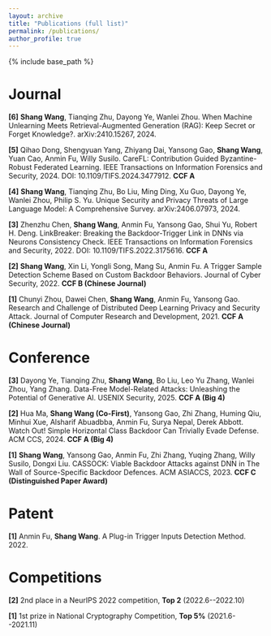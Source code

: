 ```yaml
---
layout: archive
title: "Publications (full list)"
permalink: /publications/
author_profile: true
---
```



{% include base_path %}

Journal
======
**[6]** **Shang Wang**, Tianqing Zhu, Dayong Ye, Wanlei Zhou. When Machine Unlearning Meets Retrieval-Augmented Generation (RAG): Keep Secret or Forget Knowledge?. arXiv:2410.15267, 2024.

**[5]** Qihao Dong, Shengyuan Yang, Zhiyang Dai, Yansong Gao, **Shang Wang**, Yuan Cao, Anmin Fu, Willy Susilo. CareFL: Contribution Guided Byzantine-Robust Federated Learning. IEEE Transactions on Information Forensics and Security, 2024. DOI: 10.1109/TIFS.2024.3477912. **CCF A**

**[4]** **Shang Wang**, Tianqing Zhu, Bo Liu, Ming Ding, Xu Guo, Dayong Ye, Wanlei Zhou, Philip S. Yu. Unique Security and Privacy Threats of Large Language Model: A Comprehensive Survey. arXiv:2406.07973, 2024.

**[3]** Zhenzhu Chen, **Shang Wang**, Anmin Fu, Yansong Gao, Shui Yu, Robert H. Deng. LinkBreaker: Breaking the Backdoor-Trigger Link in DNNs via Neurons Consistency Check. IEEE Transactions on Information Forensics and Security, 2022. DOI: 10.1109/TIFS.2022.3175616. **CCF A**

**[2]** **Shang Wang**, Xin Li, Yongli Song, Mang Su, Anmin Fu. A Trigger Sample Detection Scheme Based on Custom Backdoor Behaviors. Journal of Cyber Security, 2022. **CCF B (Chinese Journal)**

**[1]** Chunyi Zhou, Dawei Chen, **Shang Wang**, Anmin Fu, Yansong Gao. Research and Challenge of Distributed Deep Learning Privacy and Security Attack. Journal of Computer Research and Development, 2021. **CCF A (Chinese Journal)**

Conference
======
**[3]** Dayong Ye, Tianqing Zhu, **Shang Wang**, Bo Liu, Leo Yu Zhang, Wanlei Zhou, Yang Zhang. Data-Free Model-Related Attacks: Unleashing the Potential of Generative AI. USENIX Security, 2025. **CCF A (Big 4)**

**[2]** Hua Ma, **Shang Wang (Co-First)**, Yansong Gao, Zhi Zhang, Huming Qiu, Minhui Xue, Alsharif Abuadbba, Anmin Fu, Surya Nepal, Derek Abbott. Watch Out! Simple Horizontal Class Backdoor Can Trivially Evade Defense. ACM CCS, 2024. **CCF A (Big 4)**

**[1]** **Shang Wang**, Yansong Gao, Anmin Fu, Zhi Zhang, Yuqing Zhang, Willy Susilo, Dongxi Liu. CASSOCK: Viable Backdoor Attacks against DNN in The Wall of Source-Specific Backdoor Defences. ACM ASIACCS, 2023. **CCF C (Distinguished Paper Award)**

Patent
======
**[1]** Anmin Fu, **Shang Wang**. A Plug-in Trigger Inputs Detection Method. 2022.

Competitions
======
**[2]** 2nd place in a NeurIPS 2022 competition, **Top 2** (2022.6--2022.10)

**[1]** 1st prize in National Cryptography Competition, **Top 5%** (2021.6--2021.11) 

